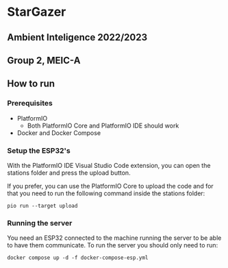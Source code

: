 # StarGazer
## Ambient Inteligence 2022/2023
## Group 2, MEIC-A

## How to run
### Prerequisites
- PlatformIO
  - Both PlatformIO Core and PlatformIO IDE should work
- Docker and Docker Compose

### Setup the ESP32's
With the PlatformIO IDE Visual Studio Code extension, 
you can open the stations folder and press the upload button.

If you prefer, you can use the PlatformIO Core to upload the code and for that you need to
run the following command inside the stations folder:
```
pio run --target upload
```

### Running the server
You need an ESP32 connected to the machine running the server to be able to have them communicate.
To run the server you should only need to run:
```
docker compose up -d -f docker-compose-esp.yml
```
